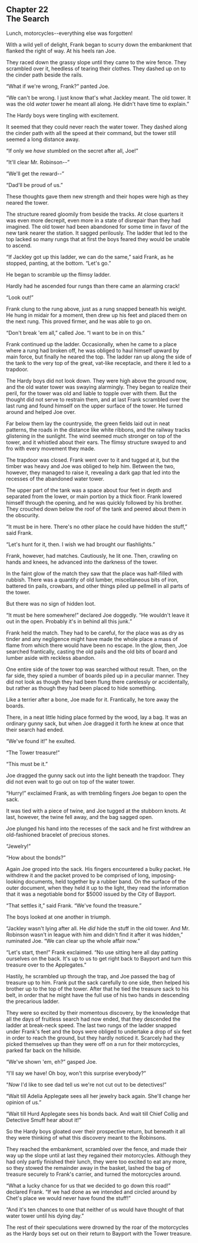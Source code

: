 ## Chapter 22 <br/> The Search


Lunch, motorcycles--everything else was forgotten!

With a wild yell of delight, Frank began to scurry down the embankment that flanked the right of way. At his heels ran Joe.

They raced down the grassy slope until they came to the wire fence. They scrambled over it, heedless of tearing their clothes. They dashed up on to the cinder path beside the rails.

“What if we're wrong, Frank?” panted Joe.

“We can't be wrong. I just know that's what Jackley meant. The old tower. It was the old *water* tower he meant all along. He didn't have time to explain.”

The Hardy boys were tingling with excitement.

It seemed that they could never reach the water tower. They dashed along the cinder path with all the speed at their command, but the tower still seemed a long distance away.

“If only we *have* stumbled on the secret after all, Joe!”

“It'll clear Mr. Robinson--”

“We'll get the reward--”

“Dad'll be proud of us.”

These thoughts gave them new strength and their hopes were high as they neared the tower.

The structure reared gloomily from beside the tracks. At close quarters it was even more decrepit, even more in a state of disrepair than they had imagined. The old tower had been abandoned for some time in favor of the new tank nearer the station. It sagged perilously. The ladder that led to the top lacked so many rungs that at first the boys feared they would be unable to ascend.

“If Jackley got up this ladder, we can do the same,” said Frank, as he stopped, panting, at the bottom. “Let's go.”

He began to scramble up the flimsy ladder.

Hardly had he ascended four rungs than there came an alarming crack!

“Look out!”

Frank clung to the rung above, just as a rung snapped beneath his weight. He hung in midair for a moment, then drew up his feet and placed them on the next rung. This proved firmer, and he was able to go on.

“Don't break 'em all,” called Joe. “I want to be in on this.”

Frank continued up the ladder. Occasionally, when he came to a place where a rung had broken off, he was obliged to haul himself upward by main force, but finally he neared the top. The ladder ran up along the side of the tank to the very top of the great, vat-like receptacle, and there it led to a trapdoor.

The Hardy boys did not look down. They were high above the ground now, and the old water tower was swaying alarmingly. They began to realize their peril, for the tower was old and liable to topple over with them. But the thought did not serve to restrain them, and at last Frank scrambled over the last rung and found himself on the upper surface of the tower. He turned around and helped Joe over.

Far below them lay the countryside, the green fields laid out in neat patterns, the roads in the distance like white ribbons, and the railway tracks glistening in the sunlight. The wind seemed much stronger on top of the tower, and it whistled about their ears. The flimsy structure swayed to and fro with every movement they made.

The trapdoor was closed. Frank went over to it and tugged at it, but the timber was heavy and Joe was obliged to help him. Between the two, however, they managed to raise it, revealing a dark gap that led into the recesses of the abandoned water tower.

The upper part of the tank was a space about four feet in depth and separated from the lower, or main portion by a thick floor. Frank lowered himself through the opening, and he was quickly followed by his brother. They crouched down below the roof of the tank and peered about them in the obscurity.

“It must be in here. There's no other place he could have hidden the stuff,” said Frank.

“Let's hunt for it, then. I wish we had brought our flashlights.”

Frank, however, had matches. Cautiously, he lit one. Then, crawling on hands and knees, he advanced into the darkness of the tower.

In the faint glow of the match they saw that the place was half-filled with rubbish. There was a quantity of old lumber, miscellaneous bits of iron, battered tin pails, crowbars, and other things piled up pellmell in all parts of the tower.

But there was no sign of hidden loot.

“It must be here somewhere!” declared Joe doggedly. “He wouldn't leave it out in the open. Probably it's in behind all this junk.”

Frank held the match. They had to be careful, for the place was as dry as tinder and any negligence might have made the whole place a mass of flame from which there would have been no escape. In the glow, then, Joe searched frantically, casting the old pails and the old bits of board and lumber aside with reckless abandon.

One entire side of the tower top was searched without result. Then, on the far side, they spied a number of boards piled up in a peculiar manner. They did not look as though they had been flung there carelessly or accidentally, but rather as though they had been placed to hide something.

Like a terrier after a bone, Joe made for it. Frantically, he tore away the boards.

There, in a neat little hiding place formed by the wood, lay a bag. It was an ordinary gunny sack, but when Joe dragged it forth he knew at once that their search had ended.

“We've found it!” he exulted.

“The Tower treasure!”

“This must be it.”

Joe dragged the gunny sack out into the light beneath the trapdoor. They did not even wait to go out on top of the water tower.

“Hurry!” exclaimed Frank, as with trembling fingers Joe began to open the sack.

It was tied with a piece of twine, and Joe tugged at the stubborn knots. At last, however, the twine fell away, and the bag sagged open.

Joe plunged his hand into the recesses of the sack and he first withdrew an old-fashioned bracelet of precious stones.

“Jewelry!”

“How about the bonds?”

Again Joe groped into the sack. His fingers encountered a bulky packet. He withdrew it and the packet proved to be comprised of long, imposing-looking documents, held together by a rubber band. On the surface of the outer document, when they held it up to the light, they read the information that it was a negotiable bond for $5000 issued by the City of Bayport.

“That settles it,” said Frank. “We've found the treasure.”

The boys looked at one another in triumph.

“Jackley wasn't lying after all. He *did* hide the stuff in the old tower. And Mr. Robinson wasn't in league with him and didn't find it after it was hidden,” ruminated Joe. “We can clear up the whole affair now.”

“Let's start, then!” Frank exclaimed. “No use sitting here all day patting ourselves on the back. It's up to us to get right back to Bayport and turn this treasure over to the Applegates.”

Hastily, he scrambled up through the trap, and Joe passed the bag of treasure up to him. Frank put the sack carefully to one side, then helped his brother up to the top of the tower. After that he tied the treasure sack to his belt, in order that he might have the full use of his two hands in descending the precarious ladder.

They were so excited by their momentous discovery, by the knowledge that all the days of fruitless search had now ended, that they descended the ladder at break-neck speed. The last two rungs of the ladder snapped under Frank's feet and the boys were obliged to undertake a drop of six feet in order to reach the ground, but they hardly noticed it. Scarcely had they picked themselves up than they were off on a run for their motorcycles, parked far back on the hillside.

“We've shown 'em, eh?” gasped Joe.

“I'll say we have! Oh boy, won't this surprise everybody?”

“*Now* I'd like to see dad tell us we're not cut out to be detectives!”

“Wait till Adelia Applegate sees all her jewelry back again. She'll change her opinion of us.”

“Wait till Hurd Applegate sees his bonds back. And wait till Chief Collig and Detective Smuff hear about it!”

So the Hardy boys gloated over their prospective return, but beneath it all they were thinking of what this discovery meant to the Robinsons.

They reached the embankment, scrambled over the fence, and made their way up the slope until at last they regained their motorcycles. Although they had only partly finished their lunch, they were too excited to eat any more, so they stowed the remainder away in the basket, lashed the bag of treasure securely to Frank's carrier, and turned the motorcycles around.

“What a lucky chance for us that we decided to go down this road!” declared Frank. “If we had done as we intended and circled around by Chet's place we would never have found the stuff!”

“And it's ten chances to one that neither of us would have thought of that water tower until his dying day.”

The rest of their speculations were drowned by the roar of the motorcycles as the Hardy boys set out on their return to Bayport with the Tower treasure.